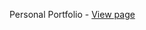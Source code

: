 Personal Portfolio - [View page](https://douglasbarcellos.github.io/fcc-responsivewebdesign/personal-portfolio/)